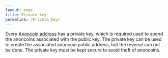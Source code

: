 ```yaml
---
layout: page
title: Private key
permalink: /Private_key/
---
```


Every [Anoncoin address](/Anoncoin_Address) has a private key, which is required used to spend the anoncoins associated with the public key. The private key can be used to create the associated anoncoin public address, but the reverse can not be done. The private key must be kept secure to avoid theft of anoncoins.
